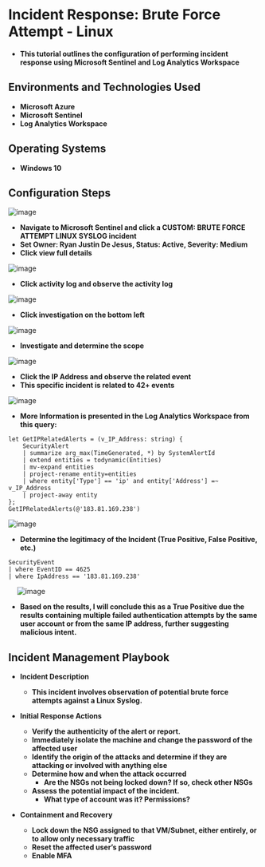 <h1>Incident Response: Brute Force Attempt - Linux</h1>

- <b>This tutorial outlines the configuration of performing incident response using Microsoft Sentinel and Log Analytics Workspace</b>

<h2>Environments and Technologies Used</h2>

- <b>Microsoft Azure</b> 
- <b>Microsoft Sentinel</b>
- <b>Log Analytics Workspace</b>

<h2>Operating Systems</h2>

- <b>Windows 10</b>

<h2>Configuration Steps</h2>

![image](https://github.com/user-attachments/assets/59b3b430-cb82-4e24-97f2-923ca7bb11c5)
- <b>Navigate to Microsoft Sentinel and click a CUSTOM: BRUTE FORCE ATTEMPT LINUX SYSLOG incident</b>
- <b>Set Owner: Ryan Justin De Jesus, Status: Active, Severity: Medium</b>
- <b>Click view full details</b>

![image](https://github.com/user-attachments/assets/0280418f-8307-4008-b57c-f562d9ef10b6)
- <b>Click activity log and observe the activity log</b>

![image](https://github.com/user-attachments/assets/7faf20bd-4b4f-4a95-b7f2-696fd2ca9cd6)
- <b>Click investigation on the bottom left</b>

![image](https://github.com/user-attachments/assets/7d510b8c-b1cb-4d78-adfc-42e99432f910)
- <b>Investigate and determine the scope</b>

![image](https://github.com/user-attachments/assets/568cc113-e50b-4478-be0a-8dcc34ab49b0)
- <b>Click the IP Address and observe the related event</b>
- <b>This specific incident is related to 42+ events</b>

![image](https://github.com/user-attachments/assets/f7613b7a-0de2-4afa-989f-a61df32023ae)
- <b>More Information is presented in the Log Analytics Workspace from this query:</b>

``` 
let GetIPRelatedAlerts = (v_IP_Address: string) {
    SecurityAlert
    | summarize arg_max(TimeGenerated, *) by SystemAlertId
    | extend entities = todynamic(Entities)
    | mv-expand entities
    | project-rename entity=entities
    | where entity['Type'] == 'ip' and entity['Address'] =~ v_IP_Address
    | project-away entity
};
GetIPRelatedAlerts(@'183.81.169.238')
```

![image](https://github.com/user-attachments/assets/734e9966-a58c-48dd-b83e-4ef855bdd29e)
- <b>Determine the legitimacy of the Incident (True Positive, False Positive, etc.)</b>

```
SecurityEvent
| where EventID == 4625
| where IpAddress == '183.81.169.238'
```
 
![image](https://github.com/user-attachments/assets/ebe15060-692a-47c0-be5e-7e9d389ee438)
- <b>Based on the results, I will conclude this as a True Positive due the results containing multiple failed authentication attempts by the same user account or from the same IP address, further suggesting malicious intent.

## Incident Management Playbook 
- <b>Incident Description</b>
    - This incident involves observation of potential brute force attempts against a Linux Syslog.

- <b>Initial Response Actions</b>
    - Verify the authenticity of the alert or report.
    - Immediately isolate the machine and change the password of the affected user
    - Identify the origin of the attacks and determine if they are attacking or involved with anything else
    - Determine how and when the attack occurred
        - Are the NSGs not being locked down? If so, check other NSGs
    - Assess the potential impact of the incident.
        - What type of account was it? Permissions?

- <b>Containment and Recovery</b>
    - Lock down the NSG assigned to that VM/Subnet, either entirely, or to allow only necessary traffic
    - Reset the affected user’s password
    - Enable MFA
